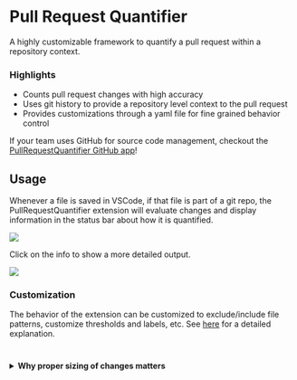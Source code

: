 # Pull Request Quantifier

A highly customizable framework to quantify a pull request within a repository context.

### Highlights

- Counts pull request changes with high accuracy
- Uses git history to provide a repository level context to the pull request
- Provides customizations through a yaml file for fine grained behavior control

If your team uses GitHub for source code management, checkout the [PullRequestQuantifier GitHub app](https://github.com/marketplace/pull-request-quantifier)!

## Usage

Whenever a file is saved in VSCode, if that file is part of a git repo, the PullRequestQuantifier extension will evaluate changes
and display information in the status bar about how it is quantified.

![](https://raw.githubusercontent.com/microsoft/PullRequestQuantifier/main/docs/images/client-vscode-status.png)

Click on the info to show a more detailed output.

![](https://raw.githubusercontent.com/microsoft/PullRequestQuantifier/main/docs/images/client-vscode-moreinfo.png)

### Customization

The behavior of the extension can be customized to exclude/include file patterns, customize thresholds and labels, etc.
See [here](https://github.com/microsoft/PullRequestQuantifier/blob/main/docs/prquantifier-yaml.md) for a detailed explanation.

#

<details>
  <summary display="inline"> <strong>Why proper sizing of changes matters</strong> </summary>
  <p/>
  <p/>  

Optimal pull request sizes drive a better predictable PR flow as they strike a
balance between between PR complexity and PR review overhead. PRs within the
optimal size (typical small, or medium sized PRs) mean:

- Fast and predictable releases to production: 
  - Optimal size changes are more likely to be reviewed faster with fewer
  iterations. 
  - Similarity in low PR complexity drives similar review times. 
- Review quality is likely higher as complexity is lower:
  - Bugs are more likely to be detected.
  - Code inconsistencies are more likely to be detetcted.
- Knowledge sharing is improved within the participants:
  - Small portions can be assimilated better.
- Better engineering practices are exercised:
  - Solving big problems by dividing them in well contained, smaller problems.
  - Exercising separation of concerns within the code changes.

#### What can I do to optimize my changes

- Use the PullRequestQuantifier to quantify your PR accurately
  - Create a context profile for your repo using the [context generator](https://github.com/microsoft/PullRequestQuantifier/releases)
  - Exclude files that are not necessary to be reviewed or do not increase the
  review complexity. 
  Example: Autogenerated code, docs, project IDE setting files, binaries, etc.
  Check out the `Excluded` section from your `prquantifier.yaml` context profile.
  - Understand your typical change complexity, drive towards the desired complexity
  by adjusting the label mapping in your `prquantifier.yaml` context profile. 
  - Only use the labels that matter to you, [see context specification](./docs/prquantifier-yaml.md)
  to customize your `prquantifier.yaml` context profile.
- Change your engineering behaviors
  - For PRs that fall outside of the desired spectrum, review the details and check
  if:
    - Your PR could be split in smaller, self-contained PRs instead
    - Your PR only solves one particular issue. (For example, don't refactor and
    code new features in the same PR).

#### How to interpret the change counts in git diff output

- One line was added: `+1 -0`
- One line was deleted: `+0 -1`
- One line was modified: `+1 -1` (git diff doesn't know about modified, it will
interpret that line like one addition plus one deletion)
- Change percentiles: Change characteristics (addition, deletion, modification)
of this PR in relation to all other PRs within the repository.

</details>
